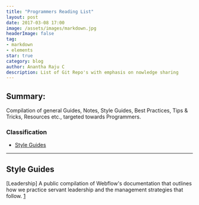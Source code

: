 ```yaml
---
title: "Programmers Reading List"
layout: post
date: 2017-03-08 17:00
image: /assets/images/markdown.jpg
headerImage: false
tag:
- markdown
- elements
star: true
category: blog
author: Anantha Raju C
description: List of Git Repo's with emphasis on nowledge sharing
---
```


## Summary:

Compilation of general Guides, Notes, Style Guides, Best Practices, Tips & Tricks, Resources etc., targeted towards Programmers.

### Classification
- [Style Guides](#style-guides)

---

## Style Guides

[Leadership] A public compilation of Webflow's documentation that outlines how we practice servant leadership and the management strategies that follow. [1]

[1]: https://github.com/webflow/leadership/blob/master/tech_lead.md
